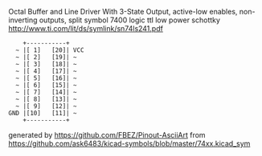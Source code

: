 Octal Buffer and Line Driver With 3-State Output, active-low enables, non-inverting outputs, split symbol
7400 logic ttl low power schottky
http://www.ti.com/lit/ds/symlink/sn74ls241.pdf


	    +-----------+
	  ~ |[ 1]   [20]| VCC
	  ~ |[ 2]   [19]| ~
	  ~ |[ 3]   [18]| ~
	  ~ |[ 4]   [17]| ~
	  ~ |[ 5]   [16]| ~
	  ~ |[ 6]   [15]| ~
	  ~ |[ 7]   [14]| ~
	  ~ |[ 8]   [13]| ~
	  ~ |[ 9]   [12]| ~
	GND |[10]   [11]| ~
	    +-----------+


generated by https://github.com/FBEZ/Pinout-AsciiArt from https://github.com/ask6483/kicad-symbols/blob/master/74xx.kicad_sym